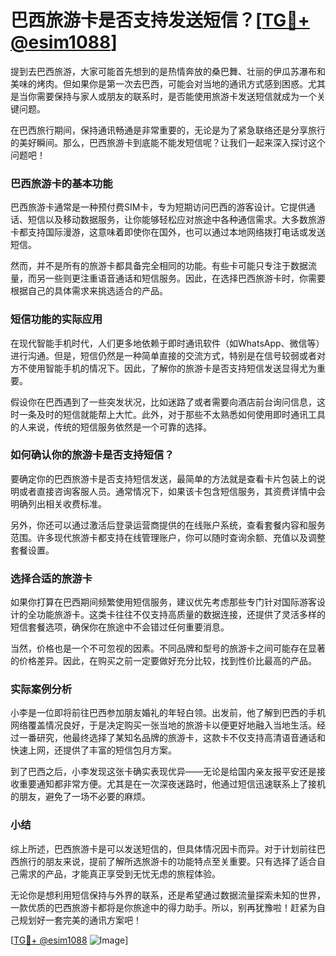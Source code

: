 # 巴西旅游卡是否支持发送短信？[[TG💪+ @esim1088](https://t.me/s/esim1088)]

提到去巴西旅游，大家可能首先想到的是热情奔放的桑巴舞、壮丽的伊瓜苏瀑布和美味的烤肉。但如果你是第一次去巴西，可能会对当地的通讯方式感到困惑。尤其是当你需要保持与家人或朋友的联系时，是否能使用旅游卡发送短信就成为一个关键问题。

在巴西旅行期间，保持通讯畅通是非常重要的，无论是为了紧急联络还是分享旅行的美好瞬间。那么，巴西旅游卡到底能不能发短信呢？让我们一起来深入探讨这个问题吧！

### 巴西旅游卡的基本功能

巴西旅游卡通常是一种预付费SIM卡，专为短期访问巴西的游客设计。它提供通话、短信以及移动数据服务，让你能够轻松应对旅途中各种通信需求。大多数旅游卡都支持国际漫游，这意味着即使你在国外，也可以通过本地网络拨打电话或发送短信。

然而，并不是所有的旅游卡都具备完全相同的功能。有些卡可能只专注于数据流量，而另一些则更注重语音通话和短信服务。因此，在选择巴西旅游卡时，你需要根据自己的具体需求来挑选适合的产品。

### 短信功能的实际应用

在现代智能手机时代，人们更多地依赖于即时通讯软件（如WhatsApp、微信等）进行沟通。但是，短信仍然是一种简单直接的交流方式，特别是在信号较弱或者对方不使用智能手机的情况下。因此，了解你的旅游卡是否支持短信发送显得尤为重要。

假设你在巴西遇到了一些突发状况，比如迷路了或者需要向酒店前台询问信息，这时一条及时的短信就能帮上大忙。此外，对于那些不太熟悉如何使用即时通讯工具的人来说，传统的短信服务依然是一个可靠的选择。

### 如何确认你的旅游卡是否支持短信？

要确定你的巴西旅游卡是否支持短信发送，最简单的方法就是查看卡片包装上的说明或者直接咨询客服人员。通常情况下，如果该卡包含短信服务，其资费详情中会明确列出相关收费标准。

另外，你还可以通过激活后登录运营商提供的在线账户系统，查看套餐内容和服务范围。许多现代旅游卡都支持在线管理账户，你可以随时查询余额、充值以及调整套餐设置。

### 选择合适的旅游卡

如果你打算在巴西期间频繁使用短信服务，建议优先考虑那些专门针对国际游客设计的全功能旅游卡。这类卡往往不仅支持高质量的数据连接，还提供了灵活多样的短信套餐选项，确保你在旅途中不会错过任何重要消息。

当然，价格也是一个不可忽视的因素。不同品牌和型号的旅游卡之间可能存在显著的价格差异。因此，在购买之前一定要做好充分比较，找到性价比最高的产品。

### 实际案例分析

小李是一位即将前往巴西参加朋友婚礼的年轻白领。出发前，他了解到巴西的手机网络覆盖情况良好，于是决定购买一张当地的旅游卡以便更好地融入当地生活。经过一番研究，他最终选择了某知名品牌的旅游卡，这款卡不仅支持高清语音通话和快速上网，还提供了丰富的短信包月方案。

到了巴西之后，小李发现这张卡确实表现优异——无论是给国内亲友报平安还是接收重要通知都非常方便。尤其是在一次深夜迷路时，他通过短信迅速联系上了接机的朋友，避免了一场不必要的麻烦。

### 小结

综上所述，巴西旅游卡是可以发送短信的，但具体情况因卡而异。对于计划前往巴西旅行的朋友来说，提前了解所选旅游卡的功能特点至关重要。只有选择了适合自己需求的产品，才能真正享受到无忧无虑的旅程体验。

无论你是想利用短信保持与外界的联系，还是希望通过数据流量探索未知的世界，一款优质的巴西旅游卡都将是你旅途中的得力助手。所以，别再犹豫啦！赶紧为自己规划好一套完美的通讯方案吧！

[[TG💪+ @esim1088](https://t.me/s/esim1088) ![Image](https://i.postimg.cc/4NQfJmqS/Snipaste-2025-05-13-00-14-12.png)]